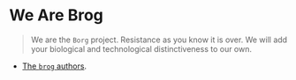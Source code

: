 # We Are Brog

> We are the `Borg` project. Resistance as you know it is over.
> We will add your biological and technological distinctiveness to our own.

- [The `brog` authors](https://github.com/aybabtme/brog).
